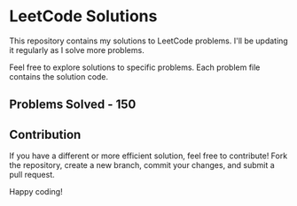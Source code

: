 # LeetCode Solutions

This repository contains my solutions to LeetCode problems. I'll be updating it regularly as I solve more problems.

Feel free to explore solutions to specific problems. Each problem file contains the solution code.

## Problems Solved - 150

## Contribution

If you have a different or more efficient solution, feel free to contribute! Fork the repository, create a new branch, commit your changes, and submit a pull request.

Happy coding!